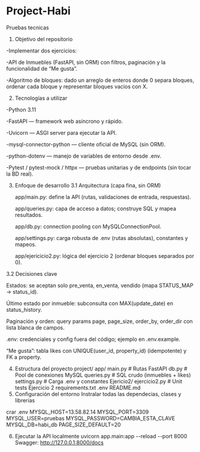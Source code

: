 # Project-Habi
Pruebas tecnicas
1) Objetivo del repositorio

-Implementar dos ejercicios:

-API de Inmuebles (FastAPI, sin ORM) con filtros, paginación y la funcionalidad de “Me gusta”.

-Algoritmo de bloques: dado un arreglo de enteros donde 0 separa bloques, ordenar cada bloque y representar bloques vacíos con X.

2) Tecnologías a utilizar

-Python 3.11

-FastAPI — framework web asíncrono y rápido.

-Uvicorn — ASGI server para ejecutar la API.

-mysql-connector-python — cliente oficial de MySQL (sin ORM).

-python-dotenv — manejo de variables de entorno desde .env.

-Pytest / pytest-mock / httpx — pruebas unitarias y de endpoints (sin tocar la BD real).


3) Enfoque de desarrollo
  3.1 Arquitectura (capa fina, sin ORM)
  
    app/main.py: define la API (rutas, validaciones de entrada, respuestas).
    
    app/queries.py: capa de acceso a datos; construye SQL y mapea resultados.
    
    app/db.py: connection pooling con MySQLConnectionPool.
    
    app/settings.py: carga robusta de .env (rutas absolutas), constantes y mapeos.
    
    app/ejericicio2.py: lógica del ejercicio 2 (ordenar bloques separados por 0).

  3.2 Decisiones clave
  
  Estados: se aceptan solo pre_venta, en_venta, vendido (mapa STATUS_MAP → status_id).
  
  Último estado por inmueble: subconsulta con MAX(update_date) en status_history.
  
  Paginación y orden: query params page, page_size, order_by, order_dir con lista blanca de campos.
  
  .env: credenciales y config fuera del código; ejemplo en .env.example.
  
  “Me gusta”: tabla likes con UNIQUE(user_id, property_id) (idempotente) y FK a property.

4) Estructura del proyecto
  project/
    app/
      main.py         # Rutas FastAPI
      db.py           # Pool de conexiones MySQL
      queries.py      # SQL crudo (inmuebles + likes)
      settings.py     # Carga .env y constantes
    Ejericio2/
      ejercicio2.py          # Unit tests Ejercicio 2
    requirements.txt
    .env
    README.md
5) Configuración del entorno
  Instralar todas las dependecias, clases y librerias
  
  crar .env
    MYSQL_HOST=13.58.82.14
    MYSQL_PORT=3309
    MYSQL_USER=pruebas
    MYSQL_PASSWORD=CAMBIA_ESTA_CLAVE
    MYSQL_DB=habi_db
    PAGE_SIZE_DEFAULT=20

6) Ejecutar la API localmente
  uvicorn app.main:app --reload --port 8000
  Swagger: http://127.0.0.1:8000/docs


